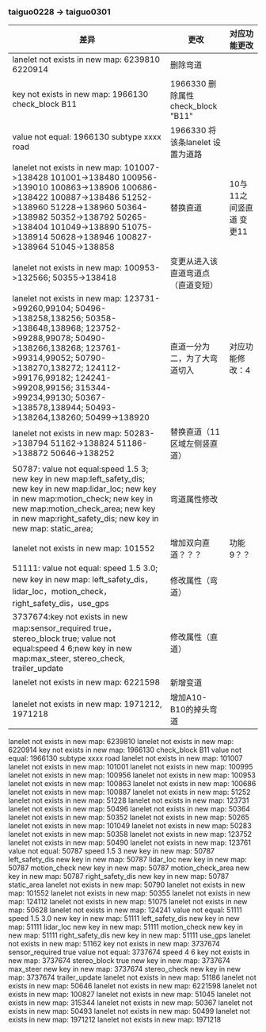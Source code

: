 ### taiguo0228 -> taiguo0301
|差异|更改| 对应功能更改|
|----------------|----------------|----------------------------------------------|
| lanelet not exists in new map:  6239810 6220914 | 删除弯道 |            |
| key not exists in new map:  1966130 check_block B11 |1966330 删除属性check_block "B11" |       |
| value not equal:  1966130 subtype xxxx road | 1966330 将该条lanelet 设置为道路 |   | 
| lanelet not exists in new map:  101007->138428 101001->138480 100956->139010 100863->138906 100686->138422 100887->138486 51252->138960 51228->138960 50364->138982 50352->138792 50265->138404 101049->138890 51075->138914 50628->138946 100827->138964 51045->138858| 替换直道| 10与11之间竖直道 变更11          |
| lanelet not exists in new map:  100953->132566; 50355->138418| 变更从进入该直道弯道点（直道变短）|            |
| lanelet not exists in new map:  123731->99260,99104; 50496->138258,138256;  50358->138648,138968; 123752->99288,99078; 50490->138266,138268; 123761->99314,99052; 50790->138270,138272; 124112->99176,99182; 124241->99208,99156; 315344->99234,99130; 50367->138578,138944; 50493->138264,138260; 50499->138920| 直道一分为二，为了大弯道切入 | 对应功能修改：4| 
| lanelet not exists in new map:  50283->138794 51162->138824 51186->138872 50646->138252| 替换直道（11区域左侧竖直道）|          |
| 50787:   value not equal:speed 1.5 3; new key in new map:left_safety_dis; new key in new map:lidar_loc; new key in new map:motion_check; new key in new map:motion_check_area; new key in new map:right_safety_dis; new key in new map: static_area;|弯道属性修改 | |
| lanelet not exists in new map:  101552 | 增加双向直道？？？ |  功能9？？       |
| 51111: value not equal:   speed 1.5 3.0; new key in new map: left_safety_dis，lidar_loc，motion_check，right_safety_dis，use_gps| 修改属性（弯道）|      |
| 3737674:key not exists in new map:sensor_required true，stereo_block true; value not equal:speed 4 6;new key in new map:max_steer, stereo_check, trailer_update| 修改属性（直道）|  |
| lanelet not exists in new map:  6221598 | 新增变道 |
| lanelet not exists in new map:  1971212, 1971218 |增加A10-B10的掉头弯道|  |


lanelet not exists in new map:  6239810
lanelet not exists in new map:  6220914
key not exists in new map:  1966130 check_block B11
value not equal:  1966130 subtype xxxx road
lanelet not exists in new map:  101007
lanelet not exists in new map:  101001
lanelet not exists in new map:  100995
lanelet not exists in new map:  100956
lanelet not exists in new map:  100953
lanelet not exists in new map:  100863
lanelet not exists in new map:  100686
lanelet not exists in new map:  100887
lanelet not exists in new map:  51252
lanelet not exists in new map:  51228
lanelet not exists in new map:  123731
lanelet not exists in new map:  50496
lanelet not exists in new map:  50364
lanelet not exists in new map:  50352
lanelet not exists in new map:  50265
lanelet not exists in new map:  101049
lanelet not exists in new map:  50283
lanelet not exists in new map:  50358
lanelet not exists in new map:  123752
lanelet not exists in new map:  50490
lanelet not exists in new map:  123761
value not equal:  50787 speed 1.5 3
new key in new map:  50787 left_safety_dis
new key in new map:  50787 lidar_loc
new key in new map:  50787 motion_check
new key in new map:  50787 motion_check_area
new key in new map:  50787 right_safety_dis
new key in new map:  50787 static_area
lanelet not exists in new map:  50790
lanelet not exists in new map:  101552
lanelet not exists in new map:  50355
lanelet not exists in new map:  124112
lanelet not exists in new map:  51075
lanelet not exists in new map:  50628
lanelet not exists in new map:  124241
value not equal:  51111 speed 1.5 3.0
new key in new map:  51111 left_safety_dis
new key in new map:  51111 lidar_loc
new key in new map:  51111 motion_check
new key in new map:  51111 right_safety_dis
new key in new map:  51111 use_gps
lanelet not exists in new map:  51162
key not exists in new map:  3737674 sensor_required true
value not equal:  3737674 speed 4 6
key not exists in new map:  3737674 stereo_block true
new key in new map:  3737674 max_steer
new key in new map:  3737674 stereo_check
new key in new map:  3737674 trailer_update
lanelet not exists in new map:  51186
lanelet not exists in new map:  50646
lanelet not exists in new map:  6221598
lanelet not exists in new map:  100827
lanelet not exists in new map:  51045
lanelet not exists in new map:  315344
lanelet not exists in new map:  50367
lanelet not exists in new map:  50493
lanelet not exists in new map:  50499
lanelet not exists in new map:  1971212
lanelet not exists in new map:  1971218
